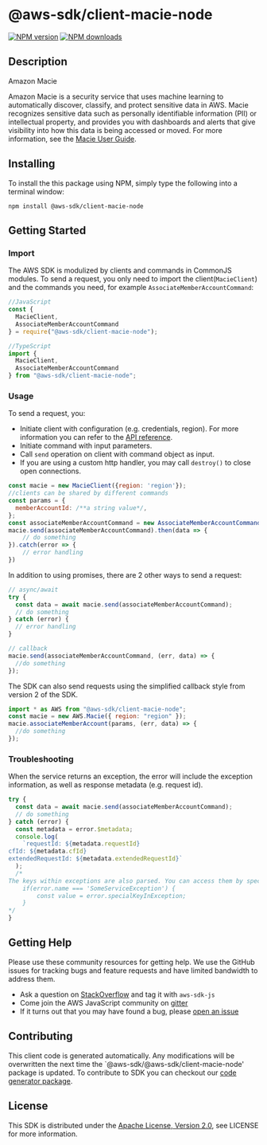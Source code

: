# @aws-sdk/client-macie-node

[![NPM version](https://img.shields.io/npm/v/@aws-sdk/client-macie-node/preview.svg)](https://www.npmjs.com/package/@aws-sdk/client-macie-node)
[![NPM downloads](https://img.shields.io/npm/dm/@aws-sdk/client-macie-node.svg)](https://www.npmjs.com/package/@aws-sdk/client-macie-node)

## Description

<fullname>Amazon Macie</fullname> <p>Amazon Macie is a security service that uses machine learning to automatically discover, classify, and protect sensitive data in AWS. Macie recognizes sensitive data such as personally identifiable information (PII) or intellectual property, and provides you with dashboards and alerts that give visibility into how this data is being accessed or moved. For more information, see the <a href="https://docs.aws.amazon.com/macie/latest/userguide/what-is-macie.html">Macie User Guide</a>. </p>

## Installing

To install the this package using NPM, simply type the following into a terminal window:

```
npm install @aws-sdk/client-macie-node
```

## Getting Started

### Import

The AWS SDK is modulized by clients and commands in CommonJS modules. To send a request, you only need to import the client(`MacieClient`) and the commands you need, for example `AssociateMemberAccountCommand`:

```javascript
//JavaScript
const {
  MacieClient,
  AssociateMemberAccountCommand
} = require("@aws-sdk/client-macie-node");
```

```javascript
//TypeScript
import {
  MacieClient,
  AssociateMemberAccountCommand
} from "@aws-sdk/client-macie-node";
```

### Usage

To send a request, you:

- Initiate client with configuration (e.g. credentials, region). For more information you can refer to the [API reference][].
- Initiate command with input parameters.
- Call `send` operation on client with command object as input.
- If you are using a custom http handler, you may call `destroy()` to close open connections.

```javascript
const macie = new MacieClient({region: 'region'});
//clients can be shared by different commands
const params = {
  memberAccountId: /**a string value*/,
};
const associateMemberAccountCommand = new AssociateMemberAccountCommand(params);
macie.send(associateMemberAccountCommand).then(data => {
    // do something
}).catch(error => {
    // error handling
})
```

In addition to using promises, there are 2 other ways to send a request:

```javascript
// async/await
try {
  const data = await macie.send(associateMemberAccountCommand);
  // do something
} catch (error) {
  // error handling
}
```

```javascript
// callback
macie.send(associateMemberAccountCommand, (err, data) => {
  //do something
});
```

The SDK can also send requests using the simplified callback style from version 2 of the SDK.

```javascript
import * as AWS from "@aws-sdk/client-macie-node";
const macie = new AWS.Macie({ region: "region" });
macie.associateMemberAccount(params, (err, data) => {
  //do something
});
```

### Troubleshooting

When the service returns an exception, the error will include the exception information, as well as response metadata (e.g. request id).

```javascript
try {
  const data = await macie.send(associateMemberAccountCommand);
  // do something
} catch (error) {
  const metadata = error.$metadata;
  console.log(
    `requestId: ${metadata.requestId}
cfId: ${metadata.cfId}
extendedRequestId: ${metadata.extendedRequestId}`
  );
  /*
The keys within exceptions are also parsed. You can access them by specifying exception names:
    if(error.name === 'SomeServiceException') {
        const value = error.specialKeyInException;
    }
*/
}
```

## Getting Help

Please use these community resources for getting help. We use the GitHub issues for tracking bugs and feature requests and have limited bandwidth to address them.

- Ask a question on [StackOverflow](https://stackoverflow.com/questions/tagged/aws-sdk-js) and tag it with `aws-sdk-js`
- Come join the AWS JavaScript community on [gitter](https://gitter.im/aws/aws-sdk-js-v3)
- If it turns out that you may have found a bug, please [open an issue](https://github.com/aws/aws-sdk-js-v3/issues)

## Contributing

This client code is generated automatically. Any modifications will be overwritten the next time the `@aws-sdk/@aws-sdk/client-macie-node' package is updated. To contribute to SDK you can checkout our [code generator package][].

## License

This SDK is distributed under the
[Apache License, Version 2.0](http://www.apache.org/licenses/LICENSE-2.0),
see LICENSE for more information.

[code generator package]: https://github.com/aws/aws-sdk-js-v3/tree/master/packages/service-types-generator
[api reference]: https://docs.aws.amazon.com/AWSJavaScriptSDK/latest/
